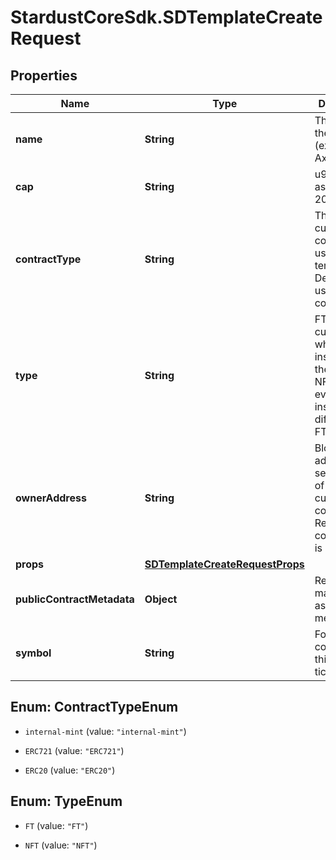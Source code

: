 # StardustCoreSdk.SDTemplateCreateRequest

## Properties

Name | Type | Description | Notes
------------ | ------------- | ------------- | -------------
**name** | **String** | The name of the template (ex. Bronze Axe) | 
**cap** | **String** | u96 Number as String (ex. 200000000)  | 
**contractType** | **String** | The type of custom contract to use for this template. Default will use a shared contract. | [optional] 
**type** | **String** | FT is a currency where every instance is the same, NFT is where every token instance differes (ex. FT) | 
**ownerAddress** | **String** | Blockchain address to set as owner of the custom contract. Required if contractType is set. | [optional] 
**props** | [**SDTemplateCreateRequestProps**](SDTemplateCreateRequestProps.md) |  | 
**publicContractMetadata** | **Object** | Returned to marketplaces as contract metadata | [optional] 
**symbol** | **String** | For ERC20 contracts, this is the ticker symbol | [optional] 



## Enum: ContractTypeEnum


* `internal-mint` (value: `"internal-mint"`)

* `ERC721` (value: `"ERC721"`)

* `ERC20` (value: `"ERC20"`)





## Enum: TypeEnum


* `FT` (value: `"FT"`)

* `NFT` (value: `"NFT"`)




